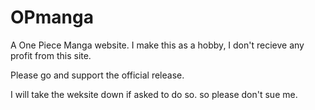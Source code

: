 # OPmanga
A One Piece Manga website.
I make this as a hobby, I don't recieve any profit from this site.

Please go and support the official release.

I will take the weksite down if asked to do so.
so please don't sue me.
